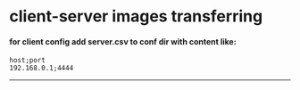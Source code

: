 # client-server images transferring 

#### for client config add server.csv to conf dir with content like:
```
host;port
192.168.0.1;4444
```
---